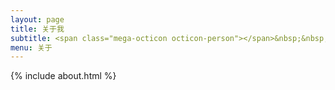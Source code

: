 ```yaml
---
layout: page
title: 关于我
subtitle: <span class="mega-octicon octicon-person"></span>&nbsp;&nbsp; About Me
menu: 关于
---
```


{% include about.html %}